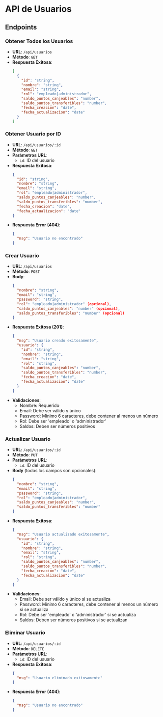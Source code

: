 # API de Usuarios

## Endpoints

### Obtener Todos los Usuarios
- **URL**: `/api/usuarios`
- **Método**: `GET`
- **Respuesta Exitosa**:
  ```json
  [
    {
      "id": "string",
      "nombre": "string",
      "email": "string",
      "rol": "empleado|administrador",
      "saldo_puntos_canjeables": "number",
      "saldo_puntos_transferibles": "number",
      "fecha_creacion": "date",
      "fecha_actualizacion": "date"
    }
  ]
  ```

### Obtener Usuario por ID
- **URL**: `/api/usuarios/:id`
- **Método**: `GET`
- **Parámetros URL**: 
  - `id`: ID del usuario
- **Respuesta Exitosa**:
  ```json
  {
    "id": "string",
    "nombre": "string",
    "email": "string",
    "rol": "empleado|administrador",
    "saldo_puntos_canjeables": "number",
    "saldo_puntos_transferibles": "number",
    "fecha_creacion": "date",
    "fecha_actualizacion": "date"
  }
  ```
- **Respuesta Error (404)**:
  ```json
  {
    "msg": "Usuario no encontrado"
  }
  ```

### Crear Usuario
- **URL**: `/api/usuarios`
- **Método**: `POST`
- **Body**:
  ```json
  {
    "nombre": "string",
    "email": "string",
    "password": "string",
    "rol": "empleado|administrador" (opcional),
    "saldo_puntos_canjeables": "number" (opcional),
    "saldo_puntos_transferibles": "number" (opcional)
  }
  ```
- **Respuesta Exitosa (201)**:
  ```json
  {
    "msg": "Usuario creado exitosamente",
    "usuario": {
      "id": "string",
      "nombre": "string",
      "email": "string",
      "rol": "string",
      "saldo_puntos_canjeables": "number",
      "saldo_puntos_transferibles": "number",
      "fecha_creacion": "date",
      "fecha_actualizacion": "date"
    }
  }
  ```
- **Validaciones**:
  - Nombre: Requerido
  - Email: Debe ser válido y único
  - Password: Mínimo 6 caracteres, debe contener al menos un número
  - Rol: Debe ser 'empleado' o 'administrador'
  - Saldos: Deben ser números positivos

### Actualizar Usuario
- **URL**: `/api/usuarios/:id`
- **Método**: `PUT`
- **Parámetros URL**: 
  - `id`: ID del usuario
- **Body** (todos los campos son opcionales):
  ```json
  {
    "nombre": "string",
    "email": "string",
    "password": "string",
    "rol": "empleado|administrador",
    "saldo_puntos_canjeables": "number",
    "saldo_puntos_transferibles": "number"
  }
  ```
- **Respuesta Exitosa**:
  ```json
  {
    "msg": "Usuario actualizado exitosamente",
    "usuario": {
      "id": "string",
      "nombre": "string",
      "email": "string",
      "rol": "string",
      "saldo_puntos_canjeables": "number",
      "saldo_puntos_transferibles": "number",
      "fecha_creacion": "date",
      "fecha_actualizacion": "date"
    }
  }
  ```
- **Validaciones**:
  - Email: Debe ser válido y único si se actualiza
  - Password: Mínimo 6 caracteres, debe contener al menos un número si se actualiza
  - Rol: Debe ser 'empleado' o 'administrador' si se actualiza
  - Saldos: Deben ser números positivos si se actualizan

### Eliminar Usuario
- **URL**: `/api/usuarios/:id`
- **Método**: `DELETE`
- **Parámetros URL**: 
  - `id`: ID del usuario
- **Respuesta Exitosa**:
  ```json
  {
    "msg": "Usuario eliminado exitosamente"
  }
  ```
- **Respuesta Error (404)**:
  ```json
  {
    "msg": "Usuario no encontrado"
  }
  ```
